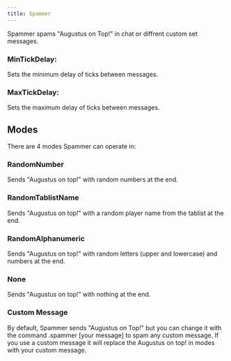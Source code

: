 ```yaml
---
title: Spammer
---
```

Spammer spams "Augustus on Top!" in chat or diffrent custom set messages.

### MinTickDelay:
Sets the minimum delay of ticks between messages.

### MaxTickDelay:
Sets the maximum delay of ticks between messages.

## Modes
There are 4 modes Spammer can operate in:

### RandomNumber
Sends "Augustus on top!" with random numbers at the end.

### RandomTablistName
Sends "Augustus on top!" with a random player name from the tablist at the end.

### RandomAlphanumeric
Sends "Augustus on top!" with random letters (upper and lowercase) and numbers at the end.

### None
Sends "Augustus on top!" with nothing at the end.

### Custom Message
By default, Spammer sends "Augustus on Top!" but you can change it with the command .spammer [your message] to spam any custom message.
If you use a custom message it will replace the Augustus on top! in modes with your custom message.